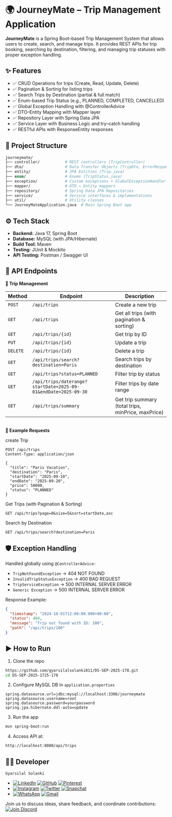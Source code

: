 # 🌍 JourneyMate – Trip Management Application
**JourneyMate** is a Spring Boot–based Trip Management System that allows users to create, search, and manage trips.
It provides REST APIs for trip booking, searching by destination, filtering, and managing trip statuses with proper exception handling.

## ✨ Features
- ✅ CRUD Operations for trips (Create, Read, Update, Delete)
- ✅ Pagination & Sorting for listing trips
- ✅ Search Trips by Destination (partial & full match)
- ✅ Enum-based Trip Status (e.g., PLANNED, COMPLETED, CANCELLED)
- ✅ Global Exception Handling with @ControllerAdvice
- ✅ DTO–Entity Mapping with Mapper layer
- ✅ Repository Layer with Spring Data JPA
- ✅ Service Layer with Business Logic and try–catch handling
- ✅ RESTful APIs with ResponseEntity responses

## 📂 Project Structure
```graphql
journeymate/
├── controller/           # REST controllers (TripController)
├── dto/                  # Data Transfer Objects (TripDto, ErrorResponseDto)
├── entity/               # JPA Entities (Trip.java)
├── enum/                 # Enums (TripStatus.java)
├── exception/            # Custom exceptions + GlobalExceptionHandler
├── mapper/               # DTO ↔ Entity mappers
├── repository/           # Spring Data JPA Repositories
├── service/              # Service interfaces & implementations
├── util/                 # Utility classes
└── JourneyMateApplication.java  # Main Spring Boot app
```

## ⚙️ Tech Stack
- **Backend:** Java 17, Spring Boot
- **Database:** MySQL (with JPA/Hibernate)
- **Build Tool:** Maven
- **Testing:** JUnit & Mockito
- **API Testing:** Postman / Swagger UI

## 🚀 API Endpoints
**🔹 Trip Management**

| Method   | Endpoint                                                       | Description                                        |
|----------|----------------------------------------------------------------|----------------------------------------------------|
| `POST`   | `/api/trips`                                                   | Create a new trip                                  |
| `GET`    | `/api/trips`                                                   | Get all trips (with pagination & sorting)          |
| `GET`    | `/api/trips/{id}`                                              | Get trip by ID                                     |
| `PUT`    | `/api/trips/{id}`                                              | Update a trip                                      |
| `DELETE` | `/api/trips/{id}`                                              | Delete a trip                                      |
| `GET`    | `/api/trips/search?destination=Paris`                          | Search trips by destination                        |
| `GET`    | `/api/trips?status=PLANNED`                                    | Filter trip by status                              |
| `GET`    | `/api/trips/daterange?startDate=2025-09-01&endDate=2025-09-30` | Filter trips by date range                         |
| `GET`    | `/api/trips/summary`                                           | Get trip summary (total trips, minPrice, maxPrice) |

</br>**🔹 Example Requests**

create Trip
```http
POST /api/trips
Content-Type: application/json

{
  "title": "Paris Vacation",
  "destination": "Paris",
  "startDate": "2025-09-10",
  "endDate": "2025-09-20",
  "price": 50000,
  "status": "PLANNED"
}
```

Get Trips (with Pagination & Sorting)
```http
GET /api/trips?page=0&size=5&sort=startDate,asc
```

Search by Destination
```http
GET /api/trips/search?destination=Paris
```

## 🛡️ Exception Handling

Handled globally using `@ControllerAdvice:`
- `TripNotFoundException` → 404 NOT FOUND
- `InvalidTripStatusException` → 400 BAD REQUEST
- `TripServiceException` → 500 INTERNAL SERVER ERROR
- `Generic Exception` → 500 INTERNAL SERVER ERROR

Response Example:
```json
{
  "timestamp": "2024-10-01T12:00:00.000+00:00",
  "status": 404,
  "message": "Trip not found with ID: 100",
  "path": "/api/trips/100"
}
```

## ▶️ How to Run

1. Clone the repo
```bash
https://github.com/gyarsilalsolanki011/DS-SEP-2025-178.git
cd DS-SEP-2025-1725-178
```

2. Configure MySQL DB in `application.properties`
```properties
spring.datasource.url=jdbc:mysql://localhost:3306/journeymate
spring.datasource.username=root
spring.datasource.password=yourpassword
spring.jpa.hibernate.ddl-auto=update
```
3. Run the app
```bash
mvn spring-boot:run
```

4. Access API at:
```bash
http://localhost:8080/api/trips
```

## 👨‍💻 Developer

`Gyarsilal Solanki`
- [![LinkedIn](https://img.shields.io/badge/LinkedIn-%230A66C2.svg?logo=LinkedIn&logoColor=white)](https://www.linkedin.com/in/gyarsilal-solanki) [![GitHub](https://img.shields.io/badge/GitHub-%23121011.svg?logo=github&logoColor=white)](https://github.com/gyarsilalsolanki011) [![Pinterest](https://img.shields.io/badge/Pinterest-%23BD081C.svg?logo=Pinterest&logoColor=white)](https://in.pinterest.com/gyarsilalsolanki011)
- [![Instagram](https://img.shields.io/badge/Instagram-%23E4405F.svg?logo=Instagram&logoColor=white)](https://instagram.com/itz_gsl_tiger) [![Twitter](https://img.shields.io/badge/Twitter-%231DA1F2.svg?logo=Twitter&logoColor=white)](https://x.com/Itz_gsl_tiger) [![Snapchat](https://img.shields.io/badge/Snapchat-%23FFFC00.svg?logo=Snapchat&logoColor=black)](https://www.snapchat.com/add/itz_gsltiger?share_id=7OCVgTGQWSg&locale=en-GB)
- [![WhatsApp](https://img.shields.io/badge/WhatsApp-%2325D366.svg?logo=whatsapp&logoColor=white)](https://api.whatsapp.com/send/?phone=919111852267) [![Gmail](https://img.shields.io/badge/Email-D14836?logo=gmail&logoColor=white)](mailto:gyarsilalsolanki011@gmail.com)


Join us to discuss ideas, share feedback, and coordinate contributions:  
[![Join Discord](https://img.shields.io/discord/1405808666179014697?color=4CBB17&label=Join%20Us%20on%20Discord&logo=discord&logoColor=blue)](https://discord.gg/Zrc9x3ts)
